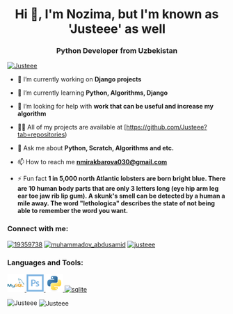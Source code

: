 <h1 align="center">Hi 👋, I'm Nozima, but I'm known as 'Justeee' as well</h1>
<h3 align="center">Python Developer from Uzbekistan</h3>

<p align="left"> <a href="https://github.com/ryo-ma/github-profile-trophy"><img src="https://github-profile-trophy.vercel.app/?username=Justeee" alt="Justeee" /></a> </p>

- 🔭 I’m currently working on **Django projects**

- 🌱 I’m currently learning **Python, Algorithms, Django**

- 🤝 I’m looking for help with **work that can be useful and increase my algorithm**

- 👨‍💻 All of my projects are available at [https://github.com/Justeee?tab=repositories)

- 💬 Ask me about **Python, Scratch, Algorithms and etc.**

- 📫 How to reach me **nmirakbarova030@gmail.com**

- ⚡ Fun fact **1 in 5,000 north Atlantic lobsters are born bright blue. There are 10 human body parts that are only 3 letters long (eye hip arm leg ear toe jaw rib lip gum). A skunk's smell can be detected by a human a mile away. The word "lethologica" describes the state of not being able to remember the word you want.**

<h3 align="left">Connect with me:</h3>
<p align="left">
<a href="https://stackoverflow.com/users/19359738" target="blank"><img align="center" src="https://raw.githubusercontent.com/rahuldkjain/github-profile-readme-generator/master/src/images/icons/Social/stack-overflow.svg" alt="19359738" height="30" width="40" /></a>
<a href="https://instagram.com/thisisjusteee" target="blank"><img align="center" src="https://raw.githubusercontent.com/rahuldkjain/github-profile-readme-generator/master/src/images/icons/Social/instagram.svg" alt="muhammadov_abdusamid" height="30" width="40" /></a>
<a href="https://leetcode.com/Just_03/" target="blank"><img align="center" src="https://raw.githubusercontent.com/rahuldkjain/github-profile-readme-generator/master/src/images/icons/Social/leet-code.svg" alt="justeee" height="30" width="40" /></a>
</p>

<h3 align="left">Languages and Tools:</h3>
<p align="left"> <a href="https://www.mysql.com/" target="_blank" rel="noreferrer"> <img src="https://raw.githubusercontent.com/devicons/devicon/master/icons/mysql/mysql-original-wordmark.svg" alt="mysql" width="40" height="40"/> </a> <a href="https://www.photoshop.com/en" target="_blank" rel="noreferrer"> <img src="https://raw.githubusercontent.com/devicons/devicon/master/icons/photoshop/photoshop-line.svg" alt="photoshop" width="40" height="40"/> </a> <a href="https://www.python.org" target="_blank" rel="noreferrer"> <img src="https://raw.githubusercontent.com/devicons/devicon/master/icons/python/python-original.svg" alt="python" width="40" height="40"/> </a> <a href="https://www.sqlite.org/" target="_blank" rel="noreferrer"> <img src="https://www.vectorlogo.zone/logos/sqlite/sqlite-icon.svg" alt="sqlite" width="40" height="40"/> </a> </p>


<p><img align="left" src="https://github-readme-stats.vercel.app/api/top-langs?username=Justeee&show_icons=true&locale=en&layout=compact" alt="Justeee" /></p>

<p>&nbsp;<img align="center" src="https://github-readme-stats.vercel.app/api?username=Justeee&show_icons=true&locale=en" alt="Justeee" /></p>

